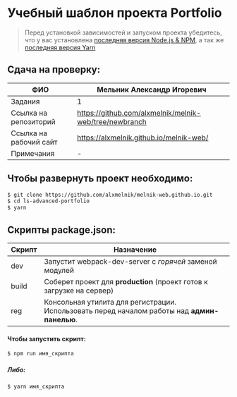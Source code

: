 # Учебный шаблон проекта Portfolio

> Перед установкой зависимостей и запуском проекта убедитесь, что у вас установлена [последняя версия Node.js & NPM](https://nodejs.org/en/download/current/), а так же 
[последняя версия Yarn](https://yarnpkg.com/ru/docs/install)



## Сдача на проверку:

| ФИО | Мельник Александр Игоревич |
| ------ | ------ |
| Задания |  1 |
| Ссылка на репозиторий | https://github.com/alxmelnik/melnik-web/tree/newbranch|
| Ссылка на рабочий сайт | https://alxmelnik.github.io/melnik-web/|
| Примечания | - |


##  Чтобы развернуть проект необходимо:
```sh
$ git clone https://github.com/alxmelnik/melnik-web.github.io.git
$ cd ls-advanced-portfolio
$ yarn
```

## Скрипты package.json:

| Скрипт | Назначение |
| ------ | ------ |
| dev | Запустит webpack-dev-server с _горячей_ заменой модулей |
| build | Соберет проект для **production** (проект готов к загрузке на сервер) |
| reg | Консольная утилита для регистрации. Использовать перед началом работы над **админ-панелью**. |

#### Чтобы запустить скрипт:
```sh
$ npm run имя_скрипта
```

##### Либо:
```sh
$ yarn имя_скрипта
```
